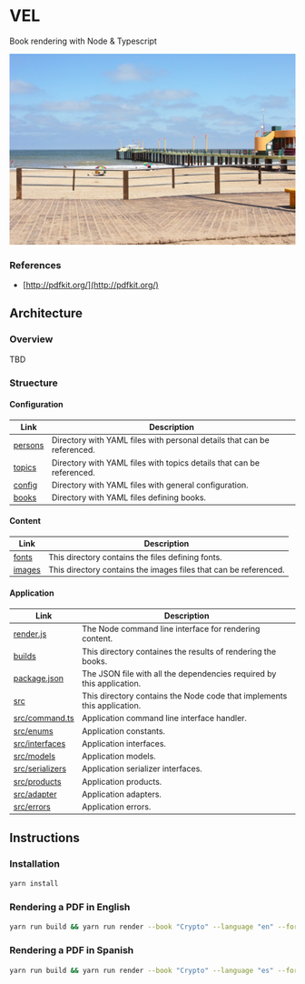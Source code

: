 # VEL
Book rendering with Node & Typescript

![wallpaper](./muelle.jpeg)

### References

- [http://pdfkit.org/](http://pdfkit.org/)

## Architecture

### Overview

TBD

### Struecture

#### Configuration

|Link|Description|
|--|--|
|[persons](./persons)|Directory with YAML files with personal details that can be referenced.|
|[topics](./topics)|Directory with YAML files with topics details that can be referenced.|
|[config](./config)|Directory with YAML files with general configuration.|
|[books](./books)|Directory with YAML files defining books.|

#### Content

|Link|Description|
|--|--|
|[fonts](./fonts)|This directory contains the files defining fonts.|
|[images](./images)|This directory contains the images files that can be referenced.|

#### Application

|Link|Description|
|--|--|
|[render.js](./render.js)|The Node command line interface for rendering content.|
|[builds](./builds)|This directory containes the results of rendering the books.|
|[package.json](./package.json)|The JSON file with all the dependencies required by this application.|
|[src](./src)|This directory contains the Node code that implements this application.|
|[src/command.ts](./src/command.ts)|Application command line interface handler.|
|[src/enums](./src/enums)|Application constants.|
|[src/interfaces](./src/interfaces)|Application interfaces.|
|[src/models](./src/models)|Application models.|
|[src/serializers](./src/serializers)|Application serializer interfaces.|
|[src/products](./src/products)|Application products.|
|[src/adapter](./src/adapters)|Application adapters.|
|[src/errors](./src/errors)|Application errors.|

## Instructions

### Installation

```bash
yarn install
```

### Rendering a PDF in English
```bash
yarn run build && yarn run render --book "Crypto" --language "en" --format "pdf"
```

### Rendering a PDF in Spanish
```bash
yarn run build && yarn run render --book "Crypto" --language "es" --format "pdf"
```
